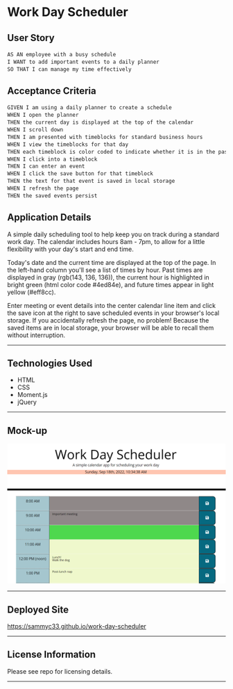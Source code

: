 # Work Day Scheduler

## User Story

```md
AS AN employee with a busy schedule
I WANT to add important events to a daily planner
SO THAT I can manage my time effectively
```

## Acceptance Criteria

```md
GIVEN I am using a daily planner to create a schedule
WHEN I open the planner
THEN the current day is displayed at the top of the calendar
WHEN I scroll down
THEN I am presented with timeblocks for standard business hours
WHEN I view the timeblocks for that day
THEN each timeblock is color coded to indicate whether it is in the past, present, or future
WHEN I click into a timeblock
THEN I can enter an event
WHEN I click the save button for that timeblock
THEN the text for that event is saved in local storage
WHEN I refresh the page
THEN the saved events persist
```

## Application Details

A simple daily scheduling tool to help keep you on track during a standard work day. The calendar includes hours 8am - 7pm, to allow for a little flexibility with your day's start and end time.  

Today's date and the current time are displayed at the top of the page. In the left-hand column you'll see a list of times by hour. Past times are displayed in gray (rgb(143, 136, 136)), the current hour is highlighted in bright green (html color code #4ed84e), and future times appear in light yellow (#eff8cc). 

Enter meeting or event details into the center calendar line item and click the save icon at the right to save scheduled events in your browser's local storage. If you accidentally refresh the page, no problem! Because the saved items are in local storage, your browser will be able to recall them without interruption. 

---

## Technologies Used

- HTML
- CSS
- Moment.js
- jQuery

---
## Mock-up

![work-day-scheduler](https://github.com/sammyc33/work-day-scheduler/blob/main/assets/images/wdmockup.png)

---

## Deployed Site

https://sammyc33.github.io/work-day-scheduler

---

## License Information

Please see repo for licensing details. 

---
